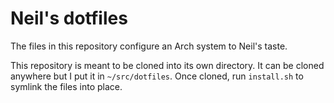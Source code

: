 Neil's dotfiles
===============

The files in this repository configure an Arch system to Neil's taste.

This repository is meant to be cloned into its own directory. It can be cloned
anywhere but I put it in `~/src/dotfiles`. Once cloned, run `install.sh` to
symlink the files into place.
